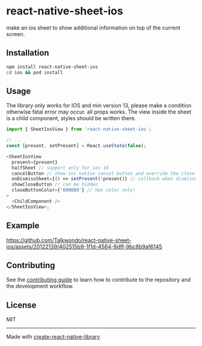 # react-native-sheet-ios

make an ios sheet to show additional information on top of the current screen.

## Installation

```sh
npm install react-native-sheet-ios
cd ios && pod install
```

## Usage

The library only works for IOS and min version 13, please make a condition otherwise fatal error may occur.
all props works.
The view inside the sheet is a child component, styles should be written there.

```js
import { SheetIosView } from 'react-native-sheet-ios';

// ...
const [present, setPresent] = React.useState(false);

<SheetIosView
  present={present}
  halfSheet // support only for ios 16
  cancelButton // show ios native cancel button and override the close button
  onDismissSheet={() => setPresent(!present)} // callback when dismissed
  showCloseButton // can be hidden
  closeButtonColor={'000080'} // hex color only!
>
  <ChildComponent />
</SheetIosView>;
```

## Example

https://github.com/Talkwondo/react-native-sheet-ios/assets/20122139/402515b9-1f1d-4564-8dff-9bc8b9af6145

## Contributing

See the [contributing guide](CONTRIBUTING.md) to learn how to contribute to the repository and the development workflow.

## License

MIT

---

Made with [create-react-native-library](https://github.com/callstack/react-native-builder-bob)
